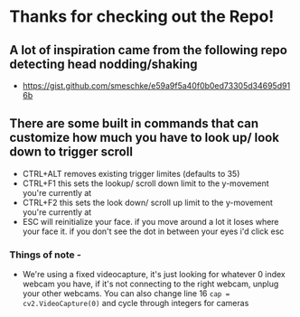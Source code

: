 # Thanks for checking out the Repo!
## A lot of inspiration came from the following repo detecting head nodding/shaking 
  - https://gist.github.com/smeschke/e59a9f5a40f0b0ed73305d34695d916b

## There are some built in commands that can customize how much you have to look up/ look down to trigger scroll
  - CTRL+ALT removes existing trigger limites (defaults to 35)
  - CTRL+F1 this sets the lookup/ scroll down limit to the y-movement you're currently at
  - CTRL+F2 this sets the look down/ scroll up limit to the y-movement you're currently at
  - ESC will reinitialize your face. if you move around a lot it loses where your face it. if you don't see the dot in between your eyes i'd click esc

### Things of note - 
  - We're using a fixed videocapture, it's just looking for whatever 0 index webcam you have, if it's not connecting to the right webcam, unplug your other webcams. You can also change line 16 `cap = cv2.VideoCapture(0)` and cycle through integers for cameras

